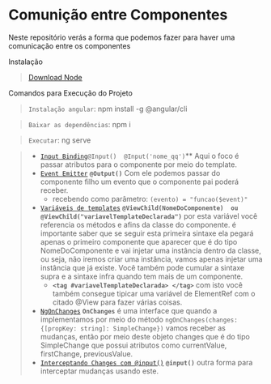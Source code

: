# Comunição entre Componentes

Neste repositório verás a forma que podemos fazer para haver uma comunicação entre os componentes


Instalação
> [Download Node](https://nodejs.org/en/download/)

Comandos para Execução do Projeto
> `Instalação angular`: npm install -g @angular/cli

> `Baixar as dependências`: npm i

> `Executar`: ng serve



> - [`Input Binding`](https://github.com/jcarloscody/angular_comunicacao_entre_componentes/tree/master/src/app/input-binding)`@Input()  @Input('nome_qq')`** Aqui o foco é passar atributos para o componente por meio do template. 
> - [`Event Emitter`](https://github.com/jcarloscody/angular_comunicacao_entre_componentes/tree/master/src/app/event-emitter) **`@Output()`**  Com ele podemos passar do componente filho um evento que o componente pai poderá receber.
>   - recebendo como parâmetro:  `(evento) = "funcao($event)"`
> - [`Variáveis de templates`](https://github.com/jcarloscody/angular_comunicacao_entre_componentes/tree/master/src/app/parent-child) **`@ViewChild(NomeDoComponente)  ou  @ViewChild("variavelTemplateDeclarada")`** por esta variável você referencia os métodos e afins da classe do componente. é importante saber que se seguir esta primeira sintaxe ela pegará apenas o primeiro componente que aparecer que é do tipo NomeDoComponente e vai injetar uma instância dentro da classe, ou seja, não iremos criar uma instância, vamos apenas injetar uma instância que já existe. Você também pode cumular a sintaxe supra e a sintaxe infra quando tem mais de um componente.
>   - **`<tag #variavelTemplateDeclarada> </tag>`** com isto você também consegue tipicar uma variável de ElementRef com o citado @View para fazer várias coisas.
> - [`NgOnChanges`](https://github.com/jcarloscody/angular_comunicacao_entre_componentes/tree/master/src/app/on-changes) **`OnChanges`**  é uma interface que quando a implementamos por meio do método `ngOnChanges(changes: {[propKey: string]: SimpleChange})` vamos receber as mudanças, então por meio deste objeto changes que é do tipo SimpleChange que possui atributos como currentValue, firstChange, previousValue.
> - [`Interceptando Changes com @input()`](https://github.com/jcarloscody/angular_comunicacao_entre_componentes/tree/master/src/app/intercepting) **`@input()`** outra forma para interceptar mudanças usando este.

